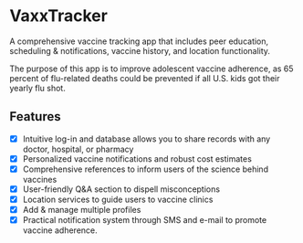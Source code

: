 # VaxxTracker
A comprehensive vaccine tracking app that includes peer education, scheduling & notifications, vaccine history, and location functionality.

The purpose of this app is to improve adolescent vaccine adherence, as 65 percent of flu-related deaths could be prevented if all U.S. kids got their yearly flu shot.

## Features
- [x] Intuitive log-in and database allows you to share records with any doctor, hospital, or pharmacy
- [x] Personalized vaccine notifications and robust cost estimates 
- [x] Comprehensive references to inform users of the science behind vaccines
- [x] User-friendly Q&A section to dispell misconceptions
- [x] Location services to guide users to vaccine clinics
- [x] Add & manage multiple profiles
- [x] Practical notification system through SMS and e-mail to promote vaccine adherence.
